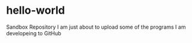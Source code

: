 # hello-world
Sandbox Repository
I am just about to upload some of the programs I am developeing to GitHub
